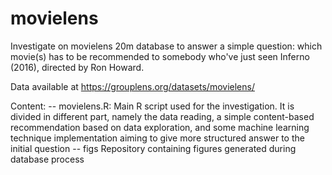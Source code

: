 # movielens
Investigate on movielens 20m database to answer a simple question: which movie(s) has to be recommended to somebody who've just seen Inferno (2016), directed by Ron Howard.

Data available at https://grouplens.org/datasets/movielens/

Content:
-- movielens.R:
Main R script used for the investigation. It is divided in different part, namely the data reading, a simple content-based recommendation based on data exploration, and some machine learning technique implementation aiming to give more structured answer to the initial question
-- figs
Repository containing figures generated during database process

